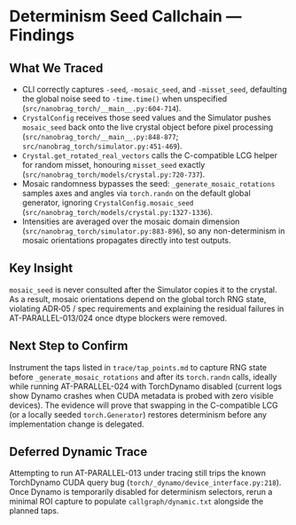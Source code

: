 # Determinism Seed Callchain — Findings

## What We Traced
- CLI correctly captures `-seed`, `-mosaic_seed`, and `-misset_seed`, defaulting the global noise seed to `-time.time()` when unspecified (`src/nanobrag_torch/__main__.py:604-714`).
- `CrystalConfig` receives those seed values and the Simulator pushes `mosaic_seed` back onto the live crystal object before pixel processing (`src/nanobrag_torch/__main__.py:848-877`; `src/nanobrag_torch/simulator.py:451-469`).
- `Crystal.get_rotated_real_vectors` calls the C-compatible LCG helper for random misset, honouring `misset_seed` exactly (`src/nanobrag_torch/models/crystal.py:720-737`).
- Mosaic randomness bypasses the seed: `_generate_mosaic_rotations` samples axes and angles via `torch.randn` on the default global generator, ignoring `CrystalConfig.mosaic_seed` (`src/nanobrag_torch/models/crystal.py:1327-1336`).
- Intensities are averaged over the mosaic domain dimension (`src/nanobrag_torch/simulator.py:883-896`), so any non-determinism in mosaic orientations propagates directly into test outputs.

## Key Insight
`mosaic_seed` is never consulted after the Simulator copies it to the crystal. As a result, mosaic orientations depend on the global torch RNG state, violating ADR‑05 / spec requirements and explaining the residual failures in AT-PARALLEL-013/024 once dtype blockers were removed.

## Next Step to Confirm
Instrument the taps listed in `trace/tap_points.md` to capture RNG state before `_generate_mosaic_rotations` and after its `torch.randn` calls, ideally while running AT-PARALLEL-024 with TorchDynamo disabled (current logs show Dynamo crashes when CUDA metadata is probed with zero visible devices). The evidence will prove that swapping in the C-compatible LCG (or a locally seeded `torch.Generator`) restores determinism before any implementation change is delegated.

## Deferred Dynamic Trace
Attempting to run AT-PARALLEL-013 under tracing still trips the known TorchDynamo CUDA query bug (`torch/_dynamo/device_interface.py:218`). Once Dynamo is temporarily disabled for determinism selectors, rerun a minimal ROI capture to populate `callgraph/dynamic.txt` alongside the planned taps.
